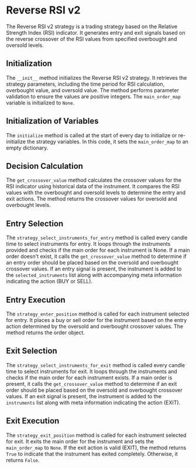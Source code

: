 # Reverse RSI v2

The Reverse RSI v2 strategy is a trading strategy based on the Relative Strength Index (RSI) indicator. It generates entry and exit signals based on the reverse crossover of the RSI values from specified overbought and oversold levels.

## Initialization

The `__init__` method initializes the Reverse RSI v2 strategy. It retrieves the strategy parameters, including the time period for RSI calculation, overbought value, and oversold value. The method performs parameter validation to ensure the values are positive integers. The `main_order_map` variable is initialized to `None`.

## Initialization of Variables

The `initialize` method is called at the start of every day to initialize or re-initialize the strategy variables. In this code, it sets the `main_order_map` to an empty dictionary.

## Decision Calculation

The `get_crossover_value` method calculates the crossover values for the RSI indicator using historical data of the instrument. It compares the RSI values with the overbought and oversold levels to determine the entry and exit actions. The method returns the crossover values for oversold and overbought levels.

## Entry Selection

The `strategy_select_instruments_for_entry` method is called every candle time to select instruments for entry. It loops through the instruments provided and checks if the main order for each instrument is None. If a main order doesn't exist, it calls the `get_crossover_value` method to determine if an entry order should be placed based on the oversold and overbought crossover values. If an entry signal is present, the instrument is added to the `selected_instruments` list along with accompanying meta information indicating the action (BUY or SELL).

## Entry Execution

The `strategy_enter_position` method is called for each instrument selected for entry. It places a buy or sell order for the instrument based on the entry action determined by the oversold and overbought crossover values. The method returns the order object.

## Exit Selection

The `strategy_select_instruments_for_exit` method is called every candle time to select instruments for exit. It loops through the instruments and checks if the main order for each instrument exists. If a main order is present, it calls the `get_crossover_value` method to determine if an exit order should be placed based on the oversold and overbought crossover values. If an exit signal is present, the instrument is added to the `instruments` list along with meta information indicating the action (EXIT).

## Exit Execution

The `strategy_exit_position` method is called for each instrument selected for exit. It exits the main order for the instrument and sets the `main_order_map` to `None`. If the exit action is valid (EXIT), the method returns `True` to indicate that the instrument has exited completely. Otherwise, it returns `False`.

